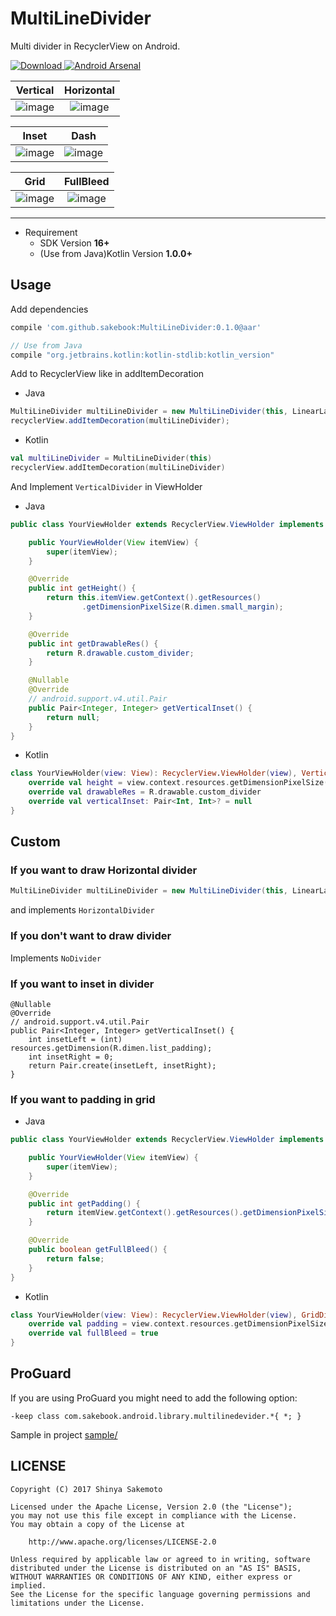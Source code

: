 MultiLineDivider
============
Multi divider in RecyclerView on Android.

[ ![Download](https://api.bintray.com/packages/sakebook/maven/MultiLineDivider/images/download.svg) ](https://bintray.com/sakebook/maven/MultiLineDivider/_latestVersion) [![Android Arsenal](https://img.shields.io/badge/Android%20Arsenal-MultiLineDivider-brightgreen.svg?style=flat)](https://android-arsenal.com/details/1/5735)

|Vertical|Horizontal|
|:---:|:---:|
|![image](https://raw.githubusercontent.com/sakebook/MultiLineDivider/master/art/vertical.png)|![image](https://raw.githubusercontent.com/sakebook/MultiLineDivider/master/art/horizontal.png)|

|Inset|Dash|
|:---:|:---:|
|![image](https://raw.githubusercontent.com/sakebook/MultiLineDivider/master/art/inset.png)|![image](https://raw.githubusercontent.com/sakebook/MultiLineDivider/master/art/dash.png)|

|Grid|FullBleed|
|:---:|:---:|
|![image](https://raw.githubusercontent.com/sakebook/MultiLineDivider/master/art/grid.png)|![image](https://raw.githubusercontent.com/sakebook/MultiLineDivider/master/art/full_bleed.png)|

---


- Requirement
  - SDK Version __16+__
  - (Use from Java)Kotlin Version __1.0.0+__ 


## Usage
Add dependencies

```gradle
compile 'com.github.sakebook:MultiLineDivider:0.1.0@aar'

// Use from Java
compile "org.jetbrains.kotlin:kotlin-stdlib:kotlin_version"
```

Add to RecyclerView like in addItemDecoration

- Java

```java
MultiLineDivider multiLineDivider = new MultiLineDivider(this, LinearLayout.VERTICAL);
recyclerView.addItemDecoration(multiLineDivider);
```

- Kotlin

```kotlin
val multiLineDivider = MultiLineDivider(this)
recyclerView.addItemDecoration(multiLineDivider)
```

And Implement `VerticalDivider` in ViewHolder

- Java

```java
public class YourViewHolder extends RecyclerView.ViewHolder implements VerticalDivider {

    public YourViewHolder(View itemView) {
        super(itemView);
    }

    @Override
    public int getHeight() {
        return this.itemView.getContext().getResources()
                .getDimensionPixelSize(R.dimen.small_margin);
    }

    @Override
    public int getDrawableRes() {
        return R.drawable.custom_divider;
    }

    @Nullable
    @Override
    // android.support.v4.util.Pair
    public Pair<Integer, Integer> getVerticalInset() {
        return null;
    }
}
```

- Kotlin

```kotlin
class YourViewHolder(view: View): RecyclerView.ViewHolder(view), VerticalDivider {
    override val height = view.context.resources.getDimensionPixelSize(R.dimen.small_margin)
    override val drawableRes = R.drawable.custom_divider
    override val verticalInset: Pair<Int, Int>? = null
}
```


## Custom
### If you want to draw Horizontal divider

```java
MultiLineDivider multiLineDivider = new MultiLineDivider(this, LinearLayout.HORIZONTAL);
```

and implements `HorizontalDivider`


### If you don't want to draw divider

Implements `NoDivider`

### If you want to inset in divider

```
@Nullable
@Override
// android.support.v4.util.Pair
public Pair<Integer, Integer> getVerticalInset() {
    int insetLeft = (int) resources.getDimension(R.dimen.list_padding);
    int insetRight = 0;
    return Pair.create(insetLeft, insetRight);
}

```

### If you want to padding in grid

- Java

```java
public class YourViewHolder extends RecyclerView.ViewHolder implements GridDivider {

    public YourViewHolder(View itemView) {
        super(itemView);
    }

    @Override
    public int getPadding() {
        return itemView.getContext().getResources().getDimensionPixelSize(R.dimen.tiny_margin);
    }

    @Override
    public boolean getFullBleed() {
        return false;
    }
}
```

- Kotlin

```kotlin
class YourViewHolder(view: View): RecyclerView.ViewHolder(view), GridDivider {
    override val padding = view.context.resources.getDimensionPixelSize(R.dimen.grid_padding)
    override val fullBleed = true
}
```

## ProGuard

If you are using ProGuard you might need to add the following option:

```
-keep class com.sakebook.android.library.multilinedevider.*{ *; }
```

Sample in project [sample/](https://github.com/sakebook/MultiLineDivider/tree/master/sample)

## LICENSE
```
Copyright (C) 2017 Shinya Sakemoto

Licensed under the Apache License, Version 2.0 (the "License");
you may not use this file except in compliance with the License.
You may obtain a copy of the License at

    http://www.apache.org/licenses/LICENSE-2.0

Unless required by applicable law or agreed to in writing, software
distributed under the License is distributed on an "AS IS" BASIS,
WITHOUT WARRANTIES OR CONDITIONS OF ANY KIND, either express or implied.
See the License for the specific language governing permissions and
limitations under the License.
```